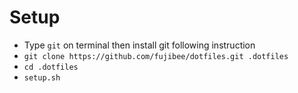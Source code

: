 # Setup
- Type `git` on terminal then install git following instruction
- `git clone https://github.com/fujibee/dotfiles.git .dotfiles`
- `cd .dotfiles`
- `setup.sh`
